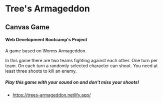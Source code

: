 # Tree's Armageddon

## Canvas Game
#### Web Development Bootcamp's Project

A game based on Worms Armageddon.

In this game there are two teams fighting against each other. One turn per team. 
On each turn a randomly selected character can shoot. 
You need at least three shoots to kill an enemy.

##### Play this game with your sound on and don't miss your shoots! ####

 - https://trees-armageddon.netlify.app/
